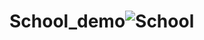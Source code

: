 # School_demo![School](https://github.com/bornalyghosh/School_demo/assets/78602728/a1a28caf-98f2-4445-81b5-83050e0ae215)
